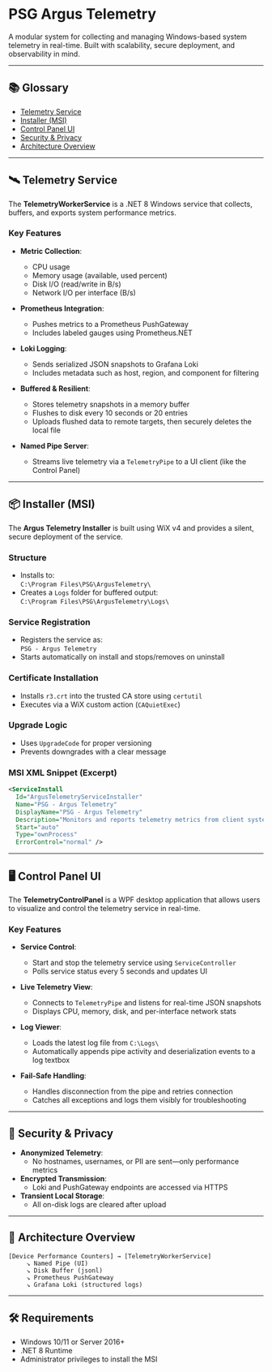 # PSG Argus Telemetry

A modular system for collecting and managing Windows-based system telemetry in real-time. Built with scalability, secure deployment, and observability in mind.

---

## 📚 Glossary

- [Telemetry Service](#️-telemetry-service)
- [Installer (MSI)](#-installer-msi)
- [Control Panel UI](#️-control-panel-ui)
- [Security & Privacy](#-security--privacy)
- [Architecture Overview](#-architecture-overview)

---

## 🛰️ Telemetry Service

The **TelemetryWorkerService** is a .NET 8 Windows service that collects, buffers, and exports system performance metrics.

### Key Features

- **Metric Collection**:
  - CPU usage
  - Memory usage (available, used percent)
  - Disk I/O (read/write in B/s)
  - Network I/O per interface (B/s)

- **Prometheus Integration**:
  - Pushes metrics to a Prometheus PushGateway
  - Includes labeled gauges using Prometheus.NET

- **Loki Logging**:
  - Sends serialized JSON snapshots to Grafana Loki
  - Includes metadata such as host, region, and component for filtering

- **Buffered & Resilient**:
  - Stores telemetry snapshots in a memory buffer
  - Flushes to disk every 10 seconds or 20 entries
  - Uploads flushed data to remote targets, then securely deletes the local file

- **Named Pipe Server**:
  - Streams live telemetry via a `TelemetryPipe` to a UI client (like the Control Panel)

---

## 📦 Installer (MSI)

The **Argus Telemetry Installer** is built using WiX v4 and provides a silent, secure deployment of the service.

### Structure

- Installs to:  
  `C:\Program Files\PSG\ArgusTelemetry\`
- Creates a `Logs` folder for buffered output:  
  `C:\Program Files\PSG\ArgusTelemetry\Logs\`

### Service Registration

- Registers the service as:  
  `PSG - Argus Telemetry`
- Starts automatically on install and stops/removes on uninstall

### Certificate Installation

- Installs `r3.crt` into the trusted CA store using `certutil`
- Executes via a WiX custom action (`CAQuietExec`)

### Upgrade Logic

- Uses `UpgradeCode` for proper versioning
- Prevents downgrades with a clear message

### MSI XML Snippet (Excerpt)

```xml
<ServiceInstall
  Id="ArgusTelemetryServiceInstaller"
  Name="PSG - Argus Telemetry"
  DisplayName="PSG - Argus Telemetry"
  Description="Monitors and reports telemetry metrics from client systems"
  Start="auto"
  Type="ownProcess"
  ErrorControl="normal" />
```

---

## 🖥️ Control Panel UI

The **TelemetryControlPanel** is a WPF desktop application that allows users to visualize and control the telemetry service in real-time.

### Key Features

- **Service Control**:
  - Start and stop the telemetry service using `ServiceController`
  - Polls service status every 5 seconds and updates UI

- **Live Telemetry View**:
  - Connects to `TelemetryPipe` and listens for real-time JSON snapshots
  - Displays CPU, memory, disk, and per-interface network stats

- **Log Viewer**:
  - Loads the latest log file from `C:\Logs\`
  - Automatically appends pipe activity and deserialization events to a log textbox

- **Fail-Safe Handling**:
  - Handles disconnection from the pipe and retries connection
  - Catches all exceptions and logs them visibly for troubleshooting

---

## 🔐 Security & Privacy

- **Anonymized Telemetry**:
  - No hostnames, usernames, or PII are sent—only performance metrics
- **Encrypted Transmission**:
  - Loki and PushGateway endpoints are accessed via HTTPS
- **Transient Local Storage**:
  - All on-disk logs are cleared after upload

---

## 📡 Architecture Overview

```text
[Device Performance Counters] → [TelemetryWorkerService]
     ↘ Named Pipe (UI)
     ↘ Disk Buffer (jsonl)
     ↘ Prometheus PushGateway
     ↘ Grafana Loki (structured logs)
```

---

## 🛠️ Requirements

- Windows 10/11 or Server 2016+
- .NET 8 Runtime
- Administrator privileges to install the MSI
